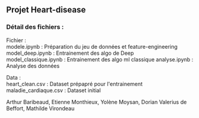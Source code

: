 ## Projet Heart-disease  

### Détail des fichiers :

Fichier :  
modele.ipynb : Préparation du jeu de données et feature-engineering  
model_deep.ipynb : Entrainement des algo de Deep  
model_classique.ipynb : Entrainement des algo ml classique
analyse.ipynb : Analyse des données  
  
Data :  
heart_clean.csv : Dataset prépapré pour l'entrainement
maladie_cardiaque.csv : Dataset initial
  
  
Arthur Baribeaud, Etienne Monthieux, Yolène Moysan, Dorian Valerius de Beffort, Mathilde Virondeau
